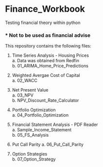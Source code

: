 # Finance_Workbook
Testing financial theory within python
### * Not to be used as financial advise

This repository contains the following files:

1. Time Series Analysis - Housing Prices  
  a. Data was obtained from Redfin  
  b. 01_ARIMA_Home_Price_Predictions  
  
2. Weighted Avergae Cost of Capital  
  a. 02_WACC  
  
3. Net Present Value  
  a. 03_NPV  
  b. NPV_Discount_Rate_Calculator  

4. Portfolio Optimization  
  a. 04_Portfolio_Optimization  

5. Financial Statement Analysis - PDF Reader   
  a. Sample_Income_Statement     
  b. 05_FS_Analysis 

6. Put Call Parity 
  a. 06_Put_Call_Parity    
  
7. Option Strategies  
  b. 07_Option_Strategy  

